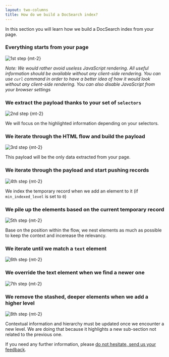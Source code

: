 ```yaml
---
layout: two-columns
title: How do we build a DocSearch index?
---
```


In this section you will learn how we build a DocSearch index from your page.

### Everything starts from your page

![1st step][2] {mt-2}

_Note: We would rather avoid useless JavaScript rendering. All useful
information should be available without any client-side rendering. You can use
`curl` command in order to have a better idea of how it would look without any
client-side rendering. You can also disable JavaScript from your browser
settings_

### We extract the payload thanks to your set of `selectors`

![2nd step][3] {mt-2}

We will focus on the highlighted information depending on your selectors.

### We iterate through the HTML flow and build the payload

![3rd step][4] {mt-2}

This payload will be the only data extracted from your page.

### We iterate through the payload and start pushing records

![4th step][5] {mt-2}

We index the temporary record when we add an element to it (if
`min_indexed_level` is set to `0`)

### We pile up the elements based on the current temporary record

![5th step][6] {mt-2}

Base on the position within the flow, we nest elements as much as possible to
keep the context and incerease the relevancy.

### We iterate until we match a `text` element

![6th step][7] {mt-2}

### We override the text element when we find a newer one

![7th step][8] {mt-2}

### We remove the stashed, deeper elements when we add a higher level

![8th step][9] {mt-2}

Contextual information and hierarchy must be updated once we encounter a new
level. We are doing that because it highlights a new sub-section not related to
the previous one.

If you need any further information, please [do not hesitate, send us your
feedback][1].

[1]: mailto:docsearch@algolia.com
[2]: ./assets/build_index/how_do_we_build_docsearch_index_1.png
[3]: ./assets/build_index/how_do_we_build_docsearch_index_2.png
[4]: ./assets/build_index/how_do_we_build_docsearch_index_3.png
[5]: ./assets/build_index/how_do_we_build_docsearch_index_4.png
[6]: ./assets/build_index/how_do_we_build_docsearch_index_5.png
[7]: ./assets/build_index/how_do_we_build_docsearch_index_6.png
[8]: ./assets/build_index/how_do_we_build_docsearch_index_7.png
[9]: ./assets/build_index/how_do_we_build_docsearch_index_8.png
